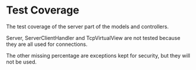 # Test Coverage


The test coverage of the server part of the models and controllers.

Server, ServerClientHandler and TcpVirtualView are not tested because they are all used for connections.

The other missing percentage are exceptions kept for security, but they will not be used.
